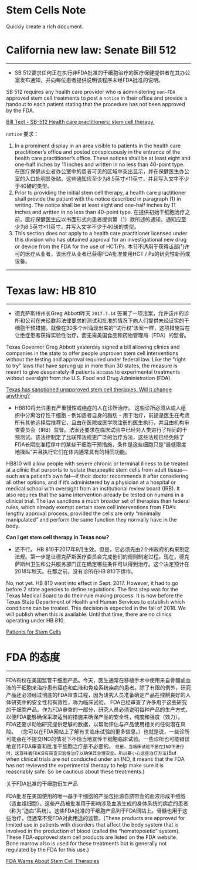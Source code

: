 # Stem Cells Note

Quickly create a rich document.

# California new law: Senate Bill 512

---

- SB 512要求任何正在执行非FDA批准的干细胞治疗的医疗保健提供者在其办公室发布通知，并向每位患者提供说明该程序未经FDA批准的说明。

SB 512 requires any health care provider who is administering `non-FDA` approved stem cell treatments to post a `notice` in their office and provide a handout to each patient stating that the procedure has not been approved by the FDA.

[Bill Text - SB-512 Health care practitioners: stem cell therapy.](http://leginfo.legislature.ca.gov/faces/billNavClient.xhtml?bill_id=201720180SB512)

`notice` 要求：

1. In a prominent display in an area visible to patients in the health care practitioner’s office and posted conspicuously in the entrance of the health care practitioner’s office. These notices shall be at least eight and one-half inches by 11 inches and written in no less than 40-point type.  在医疗保健从业者办公室中的患者可见的区域中突出显示，并在保健医生办公室的入口处明显张贴。这些通知应至少为8.5英寸×11英寸，并且写入文字不少于40磅的类型。
2. Prior to providing the initial stem cell therapy, a health care practitioner shall provide the patient with the notice described in paragraph (1) in writing. The notice shall be at least eight and one-half inches by 11 inches and written in no less than 40-point type. 在提供初始干细胞治疗之前，医疗保健医生应以书面形式向患者提供第（1）款所述的通知。通知应至少为8.5英寸×11英寸，并写入文字不少于40磅的类型。
3. This section does not apply to a health care practitioner licensed under this division who has obtained approval for an investigational new drug or device from the FDA for the use of HCT/Ps. 本节不适用于获得该部门许可的医疗从业者，该医疗从业者已获得FDA批准使用HCT / Ps的研究性新药或设备。

---

# Texas law: HB 810

---

- 德克萨斯州州长Greg Abbott昨天 `2017.7.14` 签署了一项法案，允许该州的诊所和公司在未经联邦法律要求的测试和批准的情况下向人们提供未经证实的干细胞干预措施。就像在30多个州涌现出来的“试行权”法案一样，这项措施旨在让绝症患者获得实验性治疗，而无需美国食品和药物管理局（FDA）的监督。

Texas Governor Greg Abbott yesterday signed a bill allowing clinics and companies in the state to offer people unproven stem cell interventions without the testing and approval required under federal law. Like the “right to try” laws that have sprung up in more than 30 states, the measure is meant to give desperately ill patients access to experimental treatments without oversight from the U.S. Food and Drug Administration (FDA).

[Texas has sanctioned unapproved stem cell therapies. Will it change anything?](https://www.sciencemag.org/news/2017/06/texas-has-sanctioned-unapproved-stem-cell-therapies-will-it-change-anything)

- HB810将允许患有严重慢性或绝症的人在诊所治疗。 这些诊所必须从成人组织中分离治疗性干细胞 - 例如患者自身的脂肪 - 用于治疗，前提是医生在考虑所有其他选择后推荐它，且由在医院或医学院注册的医生执行，并且由机构审查委员会（IRB）监督。法案还要求在临床试验中已经对人类进行了相同的干预测试。该法律制定了比联邦法规更广泛的治疗方法，这些法规已经免除了FDA长期批准程序中的某些干细胞干预措施，条件是这些细胞只是“最低限度地操纵”并且执行它们在体内通常具有的相同功能。

HB810 will allow people with severe chronic or terminal illness to be treated at a clinic that purports to isolate therapeutic stem cells from adult tissue—such as a patient’s own fat—if their doctor recommends it after considering all other options, and if it’s administered by a physician at a hospital or medical school with oversight from an institutional review board (IRB). It also requires that the same intervention already be tested on humans in a clinical trial. The law sanctions a much broader set of therapies than federal rules, which already exempt certain stem cell interventions from FDA’s lengthy approval process, provided the cells are only “minimally manipulated” and perform the same function they normally have in the body.

**Can I get stem cell therapy in Texas now?**

- 还不行。 HB 810于2017年9月生效。但是，它必须先由2个州政府机构来制定法规。第一步是让德克萨斯医疗委员会完成他们的规则制定过程。现在，德克萨斯州卫生和公共服务部门正在确定哪些条件可以得到治疗。这个决定预计在2018年秋天。在那之前，没有诊所在HB 810下运作。

No, not yet. HB 810 went into effect in Sept. 2017. However, it had to go before 2 state agencies to define regulations. The first step was for the Texas Medical Board to do their rule making process. It is now before the Texas State Department of Health and Human Services to establish which conditions can be treated. This decision is expected in the fall of 2018. We will publish when this is available. Until that time, there are no clinics operating under HB 810.

[Patients for Stem Cells](https://patientsforstemcells.org/)

# FDA 的态度

---

FDA有权在美国监管干细胞产品。今天，医生通常在移植手术中使用来自骨髓或血液的干细胞来治疗患有癌症和血液和免疫系统疾病的患者。除了有限的例外，研究产品还必须经过彻底的FDA审查过程，因为研究人员准备确定产品在控制良好的人体研究中的安全性和有效性，称为临床试验。 FDA已经审查了许多用于这些研究的干细胞产品。作为FDA审查的一部分，研究人员必须说明每种产品的生产方式，以便FDA能够确保采取适当的措施来确保产品的安全性，纯度和强度（效力）。 FDA还要求动物研究提供足够的数据，以帮助评估与产品使用相关的任何潜在风险。 （您可以在FDA网站上了解有关临床试验的更多信息。）也就是说，一些诊所可能会在不提交IND的情况下不恰当地宣传干细胞临床试验。一些诊所也可能错误地宣传FDA审查和批准干细胞治疗是不必要的。 `但是，当临床试验不是在IND下进行时，这意味着FDA没有审查实验性治疗以确保其合理安全。所以要小心这些治疗方法`(But when clinical trials are not conducted under an IND, it means that the FDA has not reviewed the experimental therapy to help make sure it is reasonably safe. So be cautious about these treatments.)

关于FDA批准的干细胞衍生产品

FDA批准在美国使用的唯一基于干细胞的产品包括源自脐带血的血液形成干细胞（造血祖细胞）。这些产品被批准用于影响涉及血液生成的身体系统的病症的患者（称为“造血”系统）。这些FDA批准的干细胞产品列于FDA网站上。骨髓也用于这些治疗，但通常不受FDA对此用途的监管。(These products are approved for limited use in patients with disorders that affect the body system that is involved in the production of blood (called the “hematopoietic” system). These FDA-approved stem cell products are listed on the FDA website. Bone marrow also is used for these treatments but is generally not regulated by the FDA for this use.)

[FDA Warns About Stem Cell Therapies](https://www.fda.gov/forconsumers/consumerupdates/ucm286155.htm)